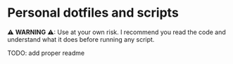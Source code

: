 # Personal dotfiles and scripts

⚠ **WARNING** ⚠: Use at your own risk. I recommend you read the code and
understand what it does before running any script.

TODO: add proper readme
